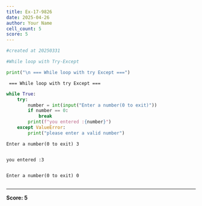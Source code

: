 ```yaml
---
title: Ex-17-9826
date: 2025-04-26
author: Your Name
cell_count: 5
score: 5
---
```


```python
#created at 20250331
```


```python
#While loop with Try-Except
```


```python
print("\n === While loop with try Except ===")
```

    
     === While loop with try Except ===



```python
while True:
    try:
        number = int(input("Enter a number(0 to exit)"))
        if number == 0:
            break
        print(f"you entered :{number}")
    except ValueError:
        print("please enter a valid number")
```

    Enter a number(0 to exit) 3


    you entered :3


    Enter a number(0 to exit) 0



```python

```


---
**Score: 5**